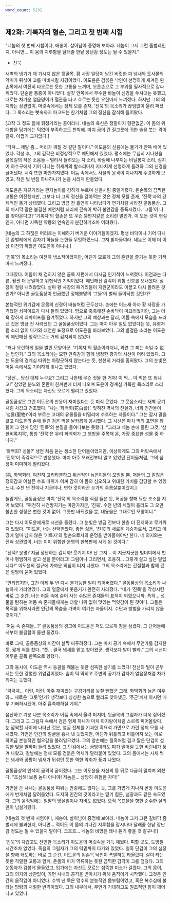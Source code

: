 ```yaml
---
word_count: 5132
---
```

## 제2화: 기록자의 혈손, 그리고 첫 번째 시험

"네놈의 첫 번째 시험이다, 애송이. 살아남아 증명해 보아라. 네놈이 그저 그런 좀벌레인지, 아니면… 이 몸의 지루함을 달래줄 한낱 장난감 정도는 될 수 있을지."
- 진묵

새벽의 냉기가 채 가시지 않은 뒷골목. 황 사장 일당이 남긴 비릿한 피 냄새와 토사물의 악취가 뒤섞여 코를 마비시킬 지경이었다. 이도윤은 검붉은 낙인이 선명하게 새겨진 왼손목에서 여전히 타오르는 듯한 고통을 느끼며, 오른손으로 그 부위를 필사적으로 감싸 쥐었다. 단순한 통증이 아니었다. 살갗 안쪽에서 무수한 바늘이 신경을 쑤셔대는 듯했고, 때로는 차가운 얼음덩이가 혈관을 타고 흐르는 듯한 오한마저 느껴졌다. 하지만 그의 의지와는 상관없이, 머릿속에서는 정체 모를 존재, ‘진묵’의 목소리가 끊임없이 울려 퍼졌다. 그 목소리는 뼛속까지 파고드는 한기처럼 그의 정신을 잠식해 들어왔다.

[고작 그 정도 힘에 휘청거리는 꼴이라니. 네놈의 육신은 정말이지 형편없군. 이 몸의 위대함을 담기에는 턱없이 부족하고도 천박해. 마치 금이 간 질그릇에 귀한 술을 붓는 격이랄까. 아깝기 그지없다.]

“닥쳐… 제발 좀… 머리가 깨질 것 같단 말이다.” 이도윤의 신음에는 물기가 잔뜩 배어 있었다. 각성 후, 그의 감각은 비정상적으로 예민해져 있었다. 평소에는 무심히 지나쳤을 골목길의 작은 소음들 – 멀리서 들려오는 차 소리, 바람에 나부끼는 비닐봉지 소리, 심지어 하수구에서 기어 다니는 쥐새끼의 발소리마저 지나치게 선명하게 들려와 그의 신경을 긁어댔다. 시각 또한 마찬가지였다. 어둠 속에서도 사물의 윤곽이 지나치게 뚜렷하게 보였고, 작은 빛 번짐 하나하나가 눈을 시리게 만들었다.

이도윤은 지끈거리는 관자놀이를 강하게 누르며 신음처럼 중얼거렸다. 왼손목의 끔찍한 고통은 여전했지만, 그보다 더 그의 정신을 갉아먹는 것은 정체 모를 존재, '진묵'과의 강제적인 동거 상태였다. 그리고 방금 전 홀연히 나타났다가 연기처럼 사라진 골동품상. 그의 마지막 말은 불길한 예언처럼 뇌리에 깊숙이 박혀 불안감을 증폭시켰다. ‘그들’이 나를 찾아온다고? ‘기록자’의 혈손은 또 무슨 뚱딴지같은 소리란 말인가. 이 모든 것이 현실인지, 아니면 지독한 악몽의 연속인지 분간하기조차 어려웠다.

[네놈의 그 하찮은 머리로는 이해하기 버거운 이야기들이겠지. 평생 바닥이나 기어 다니던 좀벌레에게 갑자기 하늘을 논한들 무엇하겠느냐. 그저 받아들여라. 네놈은 이제 더 이상 이전의 하찮은 이도윤이 아니니.]

‘진묵’의 목소리는 여전히 냉소적이었지만, 어딘가 모르게 그의 혼란을 즐기는 듯한 기색마저 느껴졌다.

그때였다. 어둠이 채 걷히지 않은 골목 저편에서 다시금 인기척이 느껴졌다. 이전과는 다른, 훨씬 더 은밀하고 위협적인 기척이었다. 예민해진 감각이 위험 신호를 보내왔다. 심장이 철렁 내려앉았다. 설마 황 사장의 패거리들이 지원군이라도 이끌고 다시 몰려온 것인가? 아니면 골동품상이 언급했던 정체불명의 ‘그들’이 벌써 들이닥친 것인가?

본능적인 위기감에 온몸의 신경이 바늘처럼 곤두섰다. 손에는 어느새 아까 황 사장을 가격했던 쇠파이프가 다시 들려 있었다. 땀으로 축축해진 손바닥이 미끄러웠지만, 그는 더욱 강하게 쇠파이프를 움켜쥐었다. 하지만 그의 예상과는 달리, 어둠 속에서 모습을 드러낸 것은 방금 전 사라졌던 그 골동품상이었다. 그는 마치 아무 일도 없었다는 듯, 유령처럼 소리 없이 다가와 태연한 표정으로 이도윤을 바라보았다. 그의 발걸음 소리는 이도윤의 예민해진 청각으로도 거의 감지되지 않았다.

“꽤나 요란하게 일을 벌인 모양이군. ‘기록자’의 혈손이라더니, 과연 그 피는 속일 수 없는 법인가.” 그의 목소리에는 묘한 만족감과 함께 냉정한 평가의 시선이 어려 있었다. 그는 도윤의 경계심 따위는 아랑곳하지 않는다는 듯, 천천히 거리를 좁혀왔다. 그의 눈빛은 어둠 속에서도 기이하게 빛나고 있었다.

“당신… 당신 대체 누구요? 그리고 나한테 무슨 짓을 한 거야! 이 먹… 이 먹은 또 뭐냐고!” 참았던 분노와 혼란이 한꺼번에 터져 나오며 도윤이 경계심 가득한 목소리로 소리쳤다. 그의 목소리는 자신도 모르게 떨리고 있었다.

골동품상은 그런 이도윤의 반응이 재미있다는 듯 피식 웃었다. 그 웃음소리는 새벽 공기처럼 차갑고 건조했다. “나는 ‘화백회(花白會)’. 잊혀진 역사의 진실과, 너희 인간들이 ‘성물(聖物)’이라 부르는 고대의 유물들을 비밀리에 수호하는 자들이다.” 그는 잠시 말을 끊고 이도윤의 손에 들린 검은 먹을 날카롭게 응시했다. 그 시선은 마치 먹의 표면을 꿰뚫어 그 안에 담긴 ‘진묵’의 본질을 들여다보는 듯했다. “그리고 네놈 손에 들린 그것, ‘삼한비록지묵’, 통칭 ‘진묵’은 우리 화백회가 그 행방을 주목해 온, 가장 중요한 성물 중 하나지.”

‘화백회? 성물?’ 생전 처음 듣는 생소한 단어들이었지만, 이상하게도 그의 머릿속에서 ‘진묵’이 즉각적으로 반응했다. 마치 아주 오래전부터 알고 있었던 단어들처럼, 그의 심장이 미미하게 떨려왔다.

[흥, 화백회라. 여전히 고리타분하고 위선적인 늙은이들의 모임일 뿐. 저들의 그 같잖은 정의감과 어설픈 수호 따위가 어찌 감히 이 몸의 심오하고 위대한 가치를 감당할 수 있겠느냐. 수천 년 전이나 지금이나, 변한 것이라곤 눈가의 주름살뿐이겠지.]

놀랍게도, 골동품상은 마치 ‘진묵’의 목소리를 직접 들은 듯, 허공을 향해 묘한 조소를 지어 보였다. “여전히 시건방지기는 마찬가지군, ‘진묵’. 수천 년의 세월이 흘러도 그 오만불손한 성정은 변한 것이 없어. 그릇만 바뀌었을 뿐, 내용물은 그대로인 모양이니.”

그는 다시 이도윤에게로 시선을 돌렸다. 그 눈빛은 방금 전보다 한층 더 진지하고 무거워져 있었다. “이도윤, 너는 선택받았다. 좋든 싫든, ‘진묵’의 새로운 계승자로서, 그리고 이 땅에 얼마 남지 않은 ‘기록자’의 혈손으로서의 운명을 받아들여야만 한다. 네 의지와는 전혀 상관없이, 너는 이미 위험한 운명의 한복판에 서게 된 것이다.”

“선택? 운명? 지금 장난하는 겁니까! 웃기지 마! 난 그저… 이 지긋지긋한 빚더미에서 벗어나 평범하게 살고 싶을 뿐이라고! 그림이나 그리면서, 조용히… 그렇게 살고 싶단 말입니다!” 이도윤의 절규에 가까운 외침이 터져 나왔다. 그의 목소리에는 간절함과 함께 깊은 절망이 묻어 있었다.

“안타깝지만, 그건 이제 두 번 다시 불가능한 일이 되어버렸다.” 골동품상의 목소리가 싸늘하게 가라앉았다. 그의 얼굴에서 웃음기가 완전히 사라졌다. “네가 ‘진묵’을 각성시킨 바로 그 순간, 너는 어둠 속에 숨어 사는 수많은 존재들의 표적이 되었으니까. 특히… 성물을 탐하는 어둠 속 존재들에게는 더할 나위 없이 맛있는 먹잇감이 된 것이다. 그들은 목적을 위해서라면 인간의 목숨을 가벼이 여기는 자들이지. 수단과 방법을 가리지 않을 것이다."

‘어둠 속 존재들…?’ 골동품상의 경고에 이도윤은 저도 모르게 침을 삼켰다. 그 단어들에서부터 불길함이 물씬 풍겼다.

바로 그때, 골동품상의 미간이 살짝 찌푸려졌다. 그는 마치 공기 속에서 무언가를 감지한 듯, 짧게 혀를 찼다. “쯧… 결국 냄새를 맡고 찾아왔군. 생각보다 발이 빨라.” 그의 시선이 어두운 골목 한쪽으로 향했다.

그와 동시에, 이도윤 역시 등골을 꿰뚫는 듯한 섬뜩한 살기를 느꼈다! 전신의 털이 곤두서는 듯한 강렬한 위압감이었다. 숨이 턱 막히고 주변의 공기가 갑자기 얼음장처럼 차가워지는 듯했다.

“큭큭큭… 이런, 이런. 아주 재미있는 구경거리를 놓칠 뻔했군 그래. 화백회의 늙은 여우와… 새로운 ‘그릇’인가? 생각보다 싱싱한 놈으로 빨리도 찾아냈군. ‘주군’께서 아시면 매우 기뻐하시겠어. 아주 흡족해하실 게야.”

음산하고 기분 나쁜 목소리가 어둠 속에서 울려 퍼지며, 뒷골목의 그림자가 더욱 짙어졌다. 그리고 그 그림자 속에서 검은 형체 하나가 마치 아지랑이처럼 스르륵 피어올랐다. 눈 깜짝할 사이에 나타난 것은, 얼굴 전체를 기괴한 흑요석 가면으로 가린 정체 모를 사내였다. 가면은 인간의 얼굴을 흉내 낸 듯했지만, 어딘가 뒤틀리고 비틀어져 보는 이로 하여금 본능적인 혐오감을 불러일으켰다. 그의 양손에는 칠흑처럼 검고 짧은 단검이 섬뜩한 빛을 발하며 들려 있었다. 그 단검에서는 금방이라도 피가 떨어질 듯한 비린내가 풍겨 나왔고, 칼날에는 정체 모를 검붉은 액체가 말라붙어 있었다. 그의 몸에서는 시체 썩는 냄새와 곰팡이 냄새가 뒤섞인 듯한 역한 악취가 풍겨 나왔다.

골동품상의 안색이 급격히 굳어졌다. 그는 이도윤을 자신의 등 뒤로 다급히 밀치며 외쳤다. “조심해! 보통 놈이 아니야! 저놈은… 상당히 위험한 자다!”

가면을 쓴 사내는 골동품상 따위는 안중에도 없다는 듯, 그를 가볍게 지나쳐 곧장 이도윤에게 번개처럼 달려들었다. 도저히 인간의 것이라고는 믿기 힘든, 섬광과도 같은 속도였다. 그의 움직임에는 일말의 망설임이나 자비도 없었다. 오직 목표물을 향한 순수한 살의만이 넘실거렸다.

[네놈의 첫 번째 시험이다, 애송이. 살아남아 증명해 보아라. 네놈이 그저 그런 길바닥 좀벌레에 불과한지, 아니면… 적어도 이 몸의 기나긴 지루함을 잠시나마 달래줄 한낱 장난감 정도는 될 수 있을지 말이다. 크흐흐… 네놈의 비명은 꽤나 듣기 좋을 것 같구나!]

‘진묵’의 차갑고도 잔인한 목소리가 이도윤의 머릿속을 가득 채웠다. 피할 곳도, 도망칠 시간조차 없었다. 죽음의 그림자가 그의 턱밑까지 다가와 있었다. 칠흑 단검이 그의 심장을 향해 쇄도하는 바로 그 순간, 이도윤의 왼손목 낙인이 폭발하듯 타올랐다. 살이 타는 듯한 격렬한 고통과 함께, 온몸의 피가 역류하는 듯한 끔찍한 감각이 그를 덮쳤다. 그의 눈동자가 검붉게 물들었고, 입가에는 자신도 모르는 섬뜩한 미소가 걸렸다. 그의 몸이, 그의 의지와 상관없이, 가면 사내의 공격을 받아치기 위해 움직이기 시작했다. 그것은 인간의 움직임이 아니었다. 수백 년 묵은 맹수의 본능적인 몸부림이었고, 혹은 복수심에 불타는 망령의 처절한 반격이었다. 그의 내부에서, 무언가 거대하고도 원초적인 힘이 깨어나고 있었다.